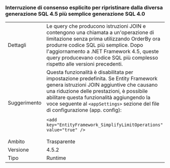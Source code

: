 ### <a name="opt-in-break-to-revert-from-different-45-sql-generation-to-simpler-40-sql-generation"></a>Interruzione di consenso esplicito per ripristinare dalla diversa generazione SQL 4.5 più semplice generazione SQL 4.0

|   |   |
|---|---|
|Dettagli|Le query che producono istruzioni JOIN e contengono una chiamata a un'operazione di limitazione senza prima utilizzando OrderBy ora produrre codice SQL più semplice. Dopo l'aggiornamento a .NET Framework 4.5, queste query producevano codice SQL più complesso rispetto alle versioni precedenti.|
|Suggerimento|Questa funzionalità è disabilitata per impostazione predefinita. Se Entity Framework genera istruzioni JOIN aggiuntive che causano una riduzione delle prestazioni, è possibile abilitare questa funzionalità aggiungendo la voce seguente al <code>&lt;appSettings&gt;</code> sezione del file di configurazione (app. config):<pre><code class="language-xml">&lt;add key=&quot;EntityFramework_SimplifyLimitOperations&quot; value=&quot;true&quot; /&gt;&#13;&#10;</code></pre>|
|Ambito|Trasparente|
|Versione|4.5.2|
|Tipo|Runtime|

